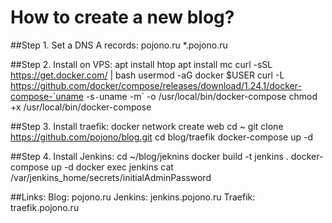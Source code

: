 # How to create a new blog?

##Step 1. Set a DNS A records:
pojono.ru 
*.pojono.ru 

##Step 2. Install on VPS:
apt install htop
apt install mc
curl -sSL https://get.docker.com/ | bash
usermod -aG docker $USER
curl -L https://github.com/docker/compose/releases/download/1.24.1/docker-compose-`uname -s`-`uname -m` -o /usr/local/bin/docker-compose
chmod +x /usr/local/bin/docker-compose

##Step 3. Install traefik:
docker network create web
cd ~
git clone https://github.com/pojono/blog.git
cd blog/traefik
docker-compose up -d

##Step 4. Install Jenkins:
cd ~/blog/jeknins
docker build -t jenkins .
docker-compose up -d
docker exec jenkins cat /var/jenkins_home/secrets/initialAdminPassword

##Links:
Blog: pojono.ru
Jenkins: jenkins.pojono.ru
Traefik: traefik.pojono.ru